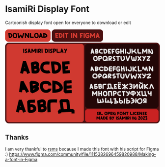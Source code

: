 # IsamiRi Display Font
Cartoonish display font open for everyone to download or edit

[![Download](images/download.png)](https://github.com/isamirivers/IsamiRi-Display/tree/main/font)
[![Edit in Figma](images/edit.png)](https://www.figma.com/community/file/1263659115038962956/IsamiRi-Display-Font)
![Font preview](images/preview.png)

## Thanks
I am very thankful to [rsms](https://github.com/rsms) because I made this font with his script for Figma :)
https://www.figma.com/community/file/1115382696459820988/Making-a-font-in-Figma
